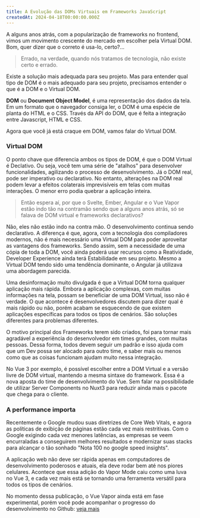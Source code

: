 ```yaml
---
title: A Evolução das DOMs Virtuais em Frameworks JavaScript
createdAt: 2024-04-18T00:00:00.000Z
---
```


A alguns anos atrás, com a popularização de frameworks no frontend, vimos um movimento crescente do mercado em escolher pela Virtual DOM. Bom, quer dizer que o correto é usa-lo, certo?...

> Errado, na verdade, quando nós tratamos de tecnologia, não existe certo e errado.

Existe a solução mais adequada para seu projeto. Mas para entender qual tipo de DOM é o mais adequado para seu projeto, precisamos entender o que é a DOM e o Virtual DOM.

**DOM** ou **Document Object Model**, é uma representação dos dados da tela. Em um formato que o navegador consiga ler, o DOM é uma espécie de planta do HTML e o CSS. Través da API do DOM, que é feita a integração entre Javascript, HTML e CSS.

Agora que você já está craque em DOM, vamos falar do Virtual DOM.

### Virtual DOM

O ponto chave que diferencia ambos os tipos de DOM, é que o DOM Virtual é Declativo. Ou seja, você tem uma série de "atalhos" para desenvolver funcionalidades, agilizando o processo de desenvolvimento. Já o DOM real, pode ser imperativo ou declarativo. No entanto, alterações na DOM real podem levar a efeitos colaterais imprevisíveis em telas com muitas interações. O menor erro podia quebrar a aplicação inteira.

> Então espera aí, por que o Svelte, Ember, Angular e o Vue Vapor estão indo tão na contramão sendo que a alguns anos atrás, só se falava de DOM virtual e frameworks declarativos?

Não, eles não estão indo na contra mão. O desenvolvimento continua sendo declarativo. A diferença é que, agora, com a tecnologia dos compiladores modernos, não é mais necessário uma Virtual DOM para poder aproveitar as vantagens dos frameworks. Sendo assim, sem a necessidade de uma cópia de toda a DOM, você ainda poderá usar recursos como a Reatividade, Developer Experience ainda terá Estabilidade em seu projeto. Mesmo a Virtual DOM tendo sido uma tendência dominante, o Angular já utilizava uma abordagem parecida.

Uma desinformação muito divulgada é que a Virtual DOM torna qualquer aplicação mais rápida. Embora a aplicação complexas, com muitas informações na tela, possam se beneficiar de uma DOM Virtual, isso não é verdade. O que acontece é desenvolvedores discutem para dizer qual é mais rápido ou não, porém acabam se esquecendo de que existem aplicações específicas para todos os tipos de cenários. São soluções diferentes para problemas diferentes.

O motivo principal dos Frameworks terem sido criados, foi para tornar mais agradável a experiência do desenvolvedor em times grandes, com muitas pessoas. Dessa forma, todos devem seguir um padrão e isso ajuda com que um Dev possa ser alocado para outro time, e saber mais ou menos como que as coisas funcionam ajudam muito nessa integração.

No Vue 3 por exemplo, é possível escolher entre a DOM Virtual e a versão livre de DOM virtual, mantendo a mesma sintaxe do framework. Essa é a nova aposta do time de desenvolvimento do Vue. Sem falar na possibilidade de utilizar Server Components no Nuxt3 para reduzir ainda mais o pacote que chega para o cliente.

### A performance importa

Recentemente o Google mudou suas diretrizes de Core Web Vitals, e agora as políticas de exibição de páginas estão cada vez mais restritivas. Com o Google exigindo cada vez menores latências, as empresas se veem encurraladas a conseguirem melhores resultados e modernizar suas stacks para alcançar o tão sonhado "Nota 100 no google speed insights".

A aplicação web não deve ser rápida apenas em computadores de desenvolvimento poderosos e atuais, ela deve rodar bem até nos piores celulares. Acontece que essa adição do Vapor Mode caiu como uma luva no Vue 3, e cada vez mais está se tornando uma ferramenta versátil para todos os tipos de cenários.

No momento dessa publicação, o Vue Vapor ainda está em fase experimental, porém você pode acompanhar o progresso do desenvolvimento no Github: [veja mais](https://github.com/vuejs/core-vapor?tab=readme-ov-file#todo)
